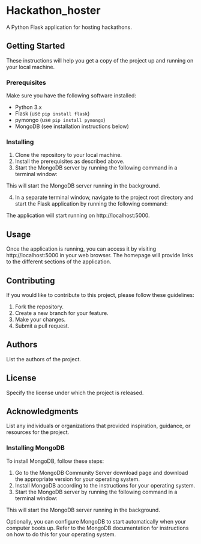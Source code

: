 # Hackathon_hoster

A Python Flask application for hosting hackathons.

## Getting Started

These instructions will help you get a copy of the project up and running on your local machine.

### Prerequisites

Make sure you have the following software installed:

- Python 3.x
- Flask (use `pip install flask`)
- pymongo (use `pip install pymongo`)
- MongoDB (see installation instructions below)

### Installing

1. Clone the repository to your local machine.
2. Install the prerequisites as described above.
3. Start the MongoDB server by running the following command in a terminal window:

This will start the MongoDB server running in the background.

4. In a separate terminal window, navigate to the project root directory and start the Flask application by running the following command:


The application will start running on http://localhost:5000.

## Usage

Once the application is running, you can access it by visiting http://localhost:5000 in your web browser. The homepage will provide links to the different sections of the application.

## Contributing

If you would like to contribute to this project, please follow these guidelines:

1. Fork the repository.
2. Create a new branch for your feature.
3. Make your changes.
4. Submit a pull request.

## Authors

List the authors of the project.

## License

Specify the license under which the project is released.

## Acknowledgments

List any individuals or organizations that provided inspiration, guidance, or resources for the project.

### Installing MongoDB

To install MongoDB, follow these steps:

1. Go to the MongoDB Community Server download page and download the appropriate version for your operating system.
2. Install MongoDB according to the instructions for your operating system.
3. Start the MongoDB server by running the following command in a terminal window:


This will start the MongoDB server running in the background.

Optionally, you can configure MongoDB to start automatically when your computer boots up. Refer to the MongoDB documentation for instructions on how to do this for your operating system.
